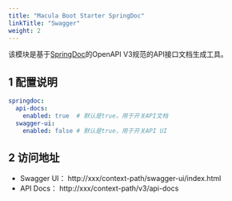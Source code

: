 ```yaml
---
title: "Macula Boot Starter SpringDoc"
linkTitle: "Swagger"
weight: 2
---
```

该模块是基于[SpringDoc](https://springdoc.org/)的OpenAPI V3规范的API接口文档生成工具。
## 1 配置说明

```yaml
springdoc:
  api-docs:
    enabled: true  # 默认是true，用于开关API文档
  swagger-ui:
    enabled: false # 默认是true，用于开关API UI
```

## 2 访问地址

- Swagger UI： http://xxx/context-path/swagger-ui/index.html
- API Docs： http://xxx/context-path/v3/api-docs
